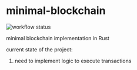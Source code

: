 # minimal-blockchain
![workflow status](https://github.com/whereistejas/minimal-blockchain/blob/main/.github/workflows/ci.yml/badge.svg)

minimal blockchain implementation in Rust

current state of the project:
1. need to implement logic to execute transactions
